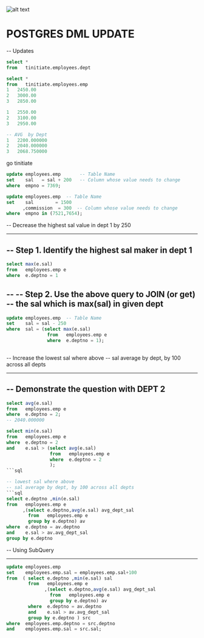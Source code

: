 ![alt text](sqlserver.png "Tinitiate SQLSERVER Training")

# POSTGRES DML UPDATE


-- Updates

```sql
select *
from   tinitiate.employees.dept

select *
from   tinitiate.employees.emp
1   2450.00
2   3000.00
3   2850.00

1   2550.00
2   3100.00
3   2950.00

-- AVG  by Dept
1   2200.000000
2   2040.000000
3   2068.750000
```
go tinitiate

```sql
update employees.emp       -- Table Name
set    sal   = sal + 200   -- Column whose value needs to change
where  empno = 7369;

update employees.emp  -- Table Name
set    sal        = 1500
      ,commission  = 300  -- Column whose value needs to change
where  empno in (7521,7654);
```
-- Decrease the highest sal value in dept 1 by 250
-- -------------------------------------------------
-- Step 1. Identify the highest sal maker in dept 1
--

```sql
select max(e.sal)
from   employees.emp e
where  e.deptno = 1
```
--
-- Step 2. Use the above query to JOIN (or get) 
--         the sal which is max(sal) in given dept
--
```sql
update employees.emp  -- Table Name
set    sal = sal - 250
where  sal = (select max(e.sal)
               from   employees.emp e
               where  e.deptno = 1);
           
```
-- Increase the lowest sal where above 
-- sal average by dept, by 100 across all depts
-- -------------------------------------------------

-- Demonstrate the question with DEPT 2
--
```sql
select avg(e.sal)
from   employees.emp e
where  e.deptno = 2;
-- 2040.000000

select min(e.sal)
from   employees.emp e
where  e.deptno = 2
and    e.sal > (select avg(e.sal)
                from   employees.emp e
                where  e.deptno = 2
                );
```sql

-- lowest sal where above 
-- sal average by dept, by 100 across all depts
```sql
select e.deptno ,min(e.sal)
from   employees.emp e
      ,(select e.deptno,avg(e.sal) avg_dept_sal
        from   employees.emp e
        group by e.deptno) av
where  e.deptno = av.deptno
and    e.sal > av.avg_dept_sal
group by e.deptno
```
-- Using SubQuery
-- -------------------------
```sql
update employees.emp
set    employees.emp.sal = employees.emp.sal+100
from  ( select e.deptno ,min(e.sal) sal
        from   employees.emp e
              ,(select e.deptno,avg(e.sal) avg_dept_sal
                from   employees.emp e
                group by e.deptno) av
        where  e.deptno = av.deptno
        and    e.sal > av.avg_dept_sal
        group by e.deptno ) src
where  employees.emp.deptno = src.deptno
and    employees.emp.sal = src.sal;
               
```
